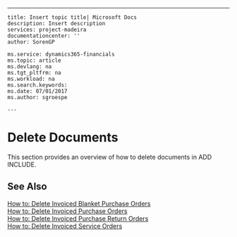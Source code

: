 ---
    title: Insert topic title| Microsoft Docs
    description: Insert description
    services: project-madeira
    documentationcenter: ''
    author: SorenGP

    ms.service: dynamics365-financials
    ms.topic: article
    ms.devlang: na
    ms.tgt_pltfrm: na
    ms.workload: na
    ms.search.keywords:
    ms.date: 07/01/2017
    ms.author: sgroespe

    ---
# Delete Documents
This section provides an overview of how to delete documents in ADD INCLUDE<!--[!INCLUDE[navnow](../../includes/navnow_md.md)]-->.  
  
## See Also  
 [How to: Delete Invoiced Blanket Purchase Orders](../how-to-delete-invoiced-blanket-purchase-orders.md)   
 [How to: Delete Invoiced Purchase Orders](../how-to-delete-invoiced-purchase-orders.md)   
 [How to: Delete Invoiced Purchase Return Orders](../how-to-delete-invoiced-purchase-return-orders.md)   
 [How to: Delete Invoiced Service Orders](../how-to-delete-invoiced-service-orders.md)